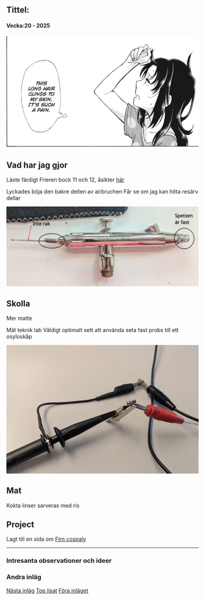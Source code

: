 ## Tittel:

#### Vecka:20 - 2025

![](assets/20250515_112946_image.png)



## Vad har jag gjor

Läste färdigt Frieren bock 11 och 12, åsikter [här](https://caspian.rosengren.nu/Books/frieren.html)

Lyckades böja den bakre dellen av airbruchen
Får se om jag kan hitta resärv dellar

![](assets/20250515_124025_image.png)

## Skolla

Mer matte

Mät teknik lab
Väldigt optimalt sett att använda seta fast probs till ett osyloskåp


![](assets/20250515_123812_image.png)

## Mat

Kokta linser sarveras med ris

## Project

Lagt till en sida om [Firn cospaly](https://caspian.rosengren.nu/cosplay/firnCosplay.html)

---

### Intresanta observationer och ideer

### Andra inläg

[Nästa inläg](https://caspian.rosengren.nu/blog/21-25.html)  [Top lisat](https://caspian.rosengren.nu/blog.html)  [Föra inläget](https://caspian.rosengren.nu/blog/20-25.html)
